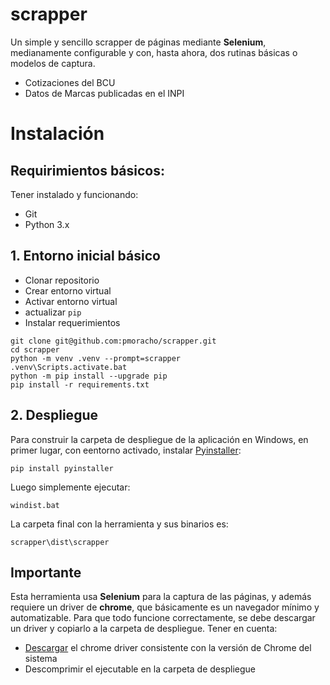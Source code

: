 # scrapper

Un simple y sencillo scrapper de páginas mediante **Selenium**, medianamente
configurable y con, hasta ahora, dos rutinas básicas o modelos de captura.

* Cotizaciones del BCU
* Datos de Marcas publicadas en el INPI

# Instalación

## Requirimientos básicos:

Tener instalado y funcionando:

* Git
* Python 3.x

## 1. Entorno inicial básico

* Clonar repositorio
* Crear entorno virtual
* Activar entorno virtual
* actualizar `pip`
* Instalar requerimientos

```
git clone git@github.com:pmoracho/scrapper.git
cd scrapper
python -m venv .venv --prompt=scrapper
.venv\Scripts.activate.bat
python -m pip install --upgrade pip
pip install -r requirements.txt
```

## 2. Despliegue

Para construir la carpeta de despliegue de la aplicación en Windows, en primer lugar, con eentorno activado, instalar [Pyinstaller][pyinstaller]:

    pip install pyinstaller

Luego simplemente ejecutar:

    windist.bat


La carpeta final con la herramienta y sus binarios es:

    scrapper\dist\scrapper

## Importante

Esta herramienta usa **Selenium** para la captura de las páginas, y además
requiere un driver de **chrome**, que básicamente es un navegador mínimo y
automatizable. Para que todo funcione correctamente, se debe descargar un driver
y copiarlo a la carpeta de despliegue. Tener en cuenta:

* [Descargar][chrome] el chrome driver consistente con la versión de Chrome del
  sistema
* Descomprimir el ejecutable en la carpeta de despliegue


[chrome]: https://chromedriver.chromium.org/downloads
[pyinstaller]: https://pyinstaller.readthedocs.io/en/stable/index.html#